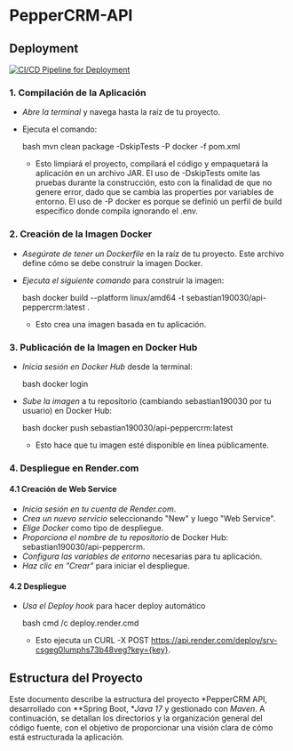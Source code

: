 # PepperCRM-API

## Deployment

[![CI/CD Pipeline for Deployment](https://github.com/PepperTechDev/PepperCRM-API/actions/workflows/deployment.yml/badge.svg)](https://github.com/PepperTechDev/PepperCRM-API/actions/workflows/deployment.yml)

### 1. Compilación de la Aplicación

- *Abre la terminal* y navega hasta la raíz de tu proyecto.
- Ejecuta el comando:

  bash
  mvn clean package -DskipTests -P docker -f pom.xml
  

    - Esto limpiará el proyecto, compilará el código y empaquetará la aplicación en un archivo JAR. El uso de -DskipTests omite las pruebas durante la construcción, esto con la finalidad de que no genere error, dado que se cambia las properties por variables de entorno. El uso de -P docker es porque se definió un perfil de build específico donde compila ignorando el .env.

### 2. Creación de la Imagen Docker

- *Asegúrate de tener un Dockerfile* en la raíz de tu proyecto. Este archivo define cómo se debe construir la imagen Docker.
- *Ejecuta el siguiente comando* para construir la imagen:

  bash
  docker build --platform linux/amd64 -t sebastian190030/api-peppercrm:latest .
  

    - Esto crea una imagen basada en tu aplicación.

### 3. Publicación de la Imagen en Docker Hub

- *Inicia sesión en Docker Hub* desde la terminal:

  bash
  docker login
  

- *Sube la imagen* a tu repositorio (cambiando sebastian190030 por tu usuario) en Docker Hub:

  bash
  docker push sebastian190030/api-peppercrm:latest
  

    - Esto hace que tu imagen esté disponible en línea públicamente.

### 4. Despliegue en Render.com

#### 4.1 Creación de Web Service

- *Inicia sesión en tu cuenta de Render.com*.
- *Crea un nuevo servicio* seleccionando "New" y luego "Web Service".
- *Elige Docker* como tipo de despliegue.
- *Proporciona el nombre de tu repositorio* de Docker Hub: sebastian190030/api-peppercrm.
- *Configura las variables de entorno* necesarias para tu aplicación.
- *Haz clic en "Crear"* para iniciar el despliegue.

#### 4.2 Despliegue
- *Usa el Deploy hook* para hacer deploy automático

  bash
  cmd /c deploy.render.cmd
  
  - Esto ejecuta un CURL -X POST https://api.render.com/deploy/srv-csgeg0lumphs73b48veg?key={key}.

## Estructura del Proyecto

Este documento describe la estructura del proyecto *PepperCRM API, desarrollado con **Spring Boot, **Java 17* y gestionado con *Maven*. A continuación, se detallan los directorios y la organización general del código fuente, con el objetivo de proporcionar una visión clara de cómo está estructurada la aplicación.
